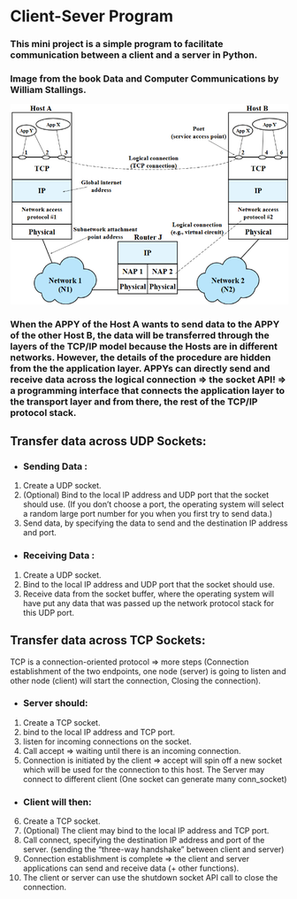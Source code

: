 # Client-Sever Program

### This mini project is a simple program to facilitate communication between a client and a server in Python.

### Image from the book Data and Computer Communications by William Stallings.

![D](DCC.png "Data and Computer Communication")


### When the APPY of the Host A wants to send data to the APPY of the other Host B, the data will be transferred through the layers of the TCP/IP model because the Hosts are in different networks.  However, the details of the procedure are hidden from the the application layer. APPYs can directly send and receive data across the logical connection => the socket API! => a programming interface that connects the application layer to the transport layer and from there, the rest of the TCP/IP protocol stack.

## Transfer data across UDP Sockets:

* ### Sending Data : 
1. Create a UDP socket.
2. (Optional) Bind to the local IP address and UDP port that the socket should use. 
(If you don’t choose a port, the operating system will select a random large port number for you when you first try to send data.)
3. Send data, by specifying the data to send and the destination IP address and port.

* ### Receiving Data : 

1. Create a UDP socket.
2. Bind to the local IP address and UDP port that the socket should use.
3. Receive data from the socket buffer, where the operating system will have put any data that was passed up the network protocol stack for this UDP port.


## Transfer data across TCP Sockets:
TCP is a connection-oriented protocol => more steps (Connection establishment of the two endpoints, one node (server) is going to listen and other node (client) will start the connection, Closing the connection).

* ### Server should:

1. Create a TCP socket.
2. bind to the local IP address and TCP port.
3. listen for incoming connections on the socket.
4. Call accept => waiting until there is an incoming connection. 
5. Connection is initiated by the client => accept will spin off a new socket which will be used for the connection to this host.
The Server may connect to different client (One socket can generate many conn_socket)

* ### Client will then:

6. Create a TCP socket.
7. (Optional) The client may bind to the local IP address and TCP port. 
8. Call connect, specifying the destination IP address and port of the server. (sending the “three-way handshake” between client and server)
9. Connection establishment is complete => the client and server applications can send and receive data (+ other functions).
12. The client or server can use the shutdown socket API call to close the connection.



